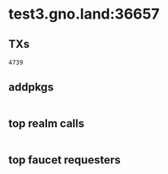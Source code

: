 # test3.gno.land:36657

## TXs
```
4739
```

## addpkgs
```
```

## top realm calls
```
```

## top faucet requesters
```
```

